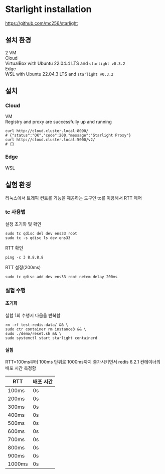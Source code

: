 # Starlight installation
https://github.com/mc256/starlight

## 설치 환경
2 VM  
Cloud  
VirtualBox with Ubuntu 22.04.4 LTS and `starlight v0.3.2`  
Edge  
WSL with Ubuntu 22.04.3 LTS and `starlight v0.3.2` 

## 설치

### Cloud
VM  
Registry and proxy are successfully up and running
```
curl http://cloud.cluster.local:8090/
# {"status":"OK","code":200,"message":"Starlight Proxy"}
curl http://cloud.cluster.local:5000/v2/
# {}
```

### Edge
WSL  


## 실험 환경

리눅스에서 트래픽 컨트롤 기능을 제공하는 도구인 tc를 이용해서 RTT 제어  


### tc 사용법

설정 초기화 및 확인
```
sudo tc qdisc del dev ens33 root
sudo tc -s qdisc ls dev ens33
```
RTT 확인
```
ping -c 3 8.8.8.8
```
RTT 설정(200ms)
```
sudo tc qdisc add dev ens33 root netem delay 200ms
```


### 실험 수행

#### 초기화
실험 1회 수행시 다음을 반복함
```
rm -rf test-redis-data/ && \
sudo ctr container rm instance3 && \
sudo ./demo/reset.sh && \
sudo systemctl start starlight containerd
```

#### 실험 
RTT=100ms부터 100ms 단위로 1000ms까지 증가시키면서 redis 6.2.1 컨테이너의 배포 시간 측정함

|RTT|배포 시간|
|---|---|
|100ms|0s|
|200ms|0s|
|300ms|0s|
|400ms|0s|
|500ms|0s|
|600ms|0s|
|700ms|0s|
|800ms|0s|
|900ms|0s|
|1000ms|0s|

